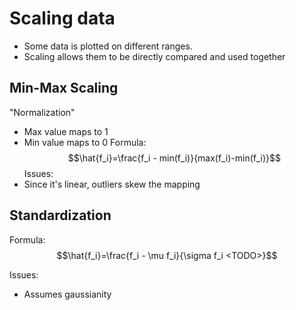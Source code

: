 # Scaling data
- Some data is plotted on different ranges.
- Scaling allows them to be directly compared and used together

## Min-Max Scaling
"Normalization"
- Max value maps to 1
- Min value maps to 0
Formula:
$$\hat{f_i}=\frac{f_i - min(f_i)}{max(f_i)-min(f_i)}$$
Issues:
- Since it's linear, outliers skew the mapping

## Standardization
Formula:
$$\hat{f_i}=\frac{f_i - \mu f_i}{\sigma f_i <TODO>}$$

Issues:
- Assumes gaussianity 

